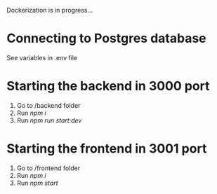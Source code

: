 Dockerization is in progress...

# Connecting to Postgres database
See variables in .env file

# Starting the backend in 3000 port
1. Go to /backend folder
2. Run *npm i* 
3. Run *npm run start:dev* 

# Starting the frontend in 3001 port
1. Go to /frontend folder
2. Run *npm i* 
3. Run *npm start* 

